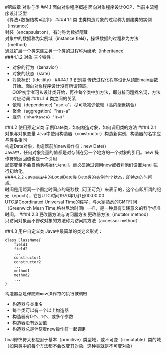 #第四章 对象与类
##4.1 面向对象程序概述
面向对象程序设计OOP，当前主流程序设计泛型  
《算法+数据结构=程序》
###4.1.1 类
由类构造对象的过程称为创建类的实例（instance）  
封装（encapsulation），有时称为数据隐藏  
对象中的数据称为实例域（instance field），操纵数据的过程称为方法（method）  
通过扩展一个类来建立另一个类的过程称为继承（inheritance）  
###4.1.2 对象
三个特性：
- 对象的行为（behavior）
- 对象的状态（state）
- 对象标识（identity）
###4.1.3 识别类
传统过程化程序设计从顶部main函数开始。面向对象程序设计没有所谓顶部。  
OOP初学者可从设计类开始，再往每个类中加方法，即分析问题找名词，方法对应动词
###4.1.4 类之间的关系
- 依赖（dependence) "use-a"，尽可能减少依赖（高内聚低耦合）
- 聚合（aggregation）"has-a"
- 继承（inheritance）"is-a"

##4.2 使用预定义类
示例Date类，如何构造对象，如何调用类的方法
###4.2.1 对象与对象变量
Java中使用构造器（constructor）构造新实例，构造器的名字应与类名相同    
构造Date对象，构造器前加new操作符：new Date()  
Java中，任何对象变量的值都是对存储在另一个地方的一个对象的引用。new 操作符的返回值也是一个引用  
局部变量不会自动地初始化为null，而必须通过调用new或者将他们设置为null进行初始化。  
###4.2.2 Java类库中的LocalDate类
Date类的实例有个状态，即特定的时间点。  
时间是用距离一个固定时间点的毫秒数（可正可负）来表示的，这个点即所谓的纪元（epoch），它是UTC时间1970年1月1日00:00:00  
UTC是Coordinated Universal Time的缩写，与大家熟悉的GMT时间（Greenwich Mean Time,格林尼治时间）一样，是一种具有实践意义的科学标准时间。
###4.2.3 更改器方法与访问器方法
更改器方法（mutator method）  
只访问对象而不修改对象的方法称为访问其方法（accessor method）

##4.3 用户自定义类
Java中最简单的类定义形式：
```
class ClassName{
    field1
    field2
    ...
    constructor1
    constructor2
    ...
    method1
    method2
    ...
}
```
构造器总是伴随着new操作符的执行被调用
- 构造器与类重名
- 每个类可以有一个以上构造器
- 构造器有0个、1个、或多个参数
- 构造器没有返回值
- 构造器总是伴随着new操作符一起调用

final修饰符大都应用于基本（primitive）类型域，或不可变（immutable）类的域（如果类中的每个方法都不会改变其对象，这种类就是不可变对象）

   